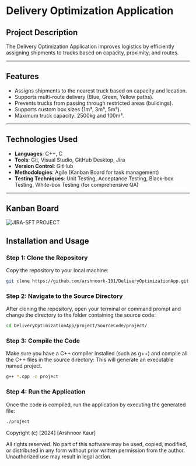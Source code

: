 # **Delivery Optimization Application**

## **Project Description**
The Delivery Optimization Application improves logistics by efficiently assigning shipments to trucks based on capacity, proximity, and routes.

---

## **Features**
- Assigns shipments to the nearest truck based on capacity and location.
- Supports multi-route delivery (Blue, Green, Yellow paths).
- Prevents trucks from passing through restricted areas (buildings).
- Supports custom box sizes (1m³, 3m³, 5m³).
- Maximum truck capacity: 2500kg and 100m³.
---

## **Technologies Used**
- **Languages**: C++, C
- **Tools**: Git, Visual Studio, GitHub Desktop, Jira
- **Version Control**: GitHub
- **Methodologies**: Agile (Kanban Board for task management)
- **Testing Techniques**: Unit Testing, Acceptance Testing, Black-box Testing, White-box Testing (for comprehensive QA)

---
## **Kanban Board** 
![JIRA-SFT PROJECT](https://github.com/user-attachments/assets/f9a6e30b-b174-4577-9eef-f1f97501fab3)

## **Installation and Usage**

### **Step 1: Clone the Repository**
Copy the repository to your local machine:
```bash
git clone https://github.com/arshnoork-101/DeliveryOptimizationApp.git
```

### **Step 2: Navigate to the Source Directory**
After cloning the repository, open your terminal or command prompt and change the directory to the folder containing the source code:
```bash
cd DeliveryOptimizationApp/project/SourceCode/project/
```

### **Step 3: Compile the Code**
Make sure you have a C++ compiler installed (such as g++) and compile all the C++ files in the source directory:
This will generate an executable named project.
```bash
g++ *.cpp -o project
```

### **Step 4: Run the Application**
Once the code is compiled, run the application by executing the generated file:
```bash
./project
```

Copyright (c) [2024] [Arshnoor Kaur]

All rights reserved. No part of this software may be used, copied, modified, or distributed in any form without prior written permission from the author. Unauthorized use may result in legal action.






